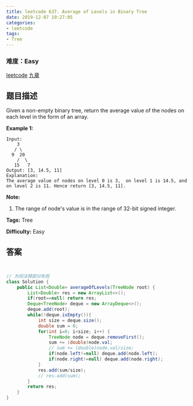 ```yaml
---
title: leetcode 637. Average of Levels in Binary Tree
date: 2019-12-07 19:27:05
categories:
- leetcode
tags:
- Tree
---
```

### 难度：Easy

<a href="https://leetcode.com/problems/average-of-levels-in-binary-tree/">leetcode</a>
<a href="https://www.jiuzhang.com/solution/average-of-levels-in-binary-tree/">九章</a>
## 题目描述
Given a non-empty binary tree, return the average value of the nodes on each
level in the form of an array.

**Example 1:**  
        
    Input:
        3
       / \
      9  20
        /  \
       15   7
    Output: [3, 14.5, 11]
    Explanation:
    The average value of nodes on level 0 is 3,  on level 1 is 14.5, and on level 2 is 11. Hence return [3, 14.5, 11].
    

**Note:**  

  1. The range of node's value is in the range of 32-bit signed integer.


**Tags:** Tree

**Difficulty:** Easy
## 答案
<!--more-->
```java


// 为何注释部分失败
class Solution {
    public List<Double> averageOfLevels(TreeNode root) {
        List<Double> res = new ArrayList<>();
        if(root==null) return res;
        Deque<TreeNode> deque = new ArrayDeque<>();
        deque.add(root);
        while(!deque.isEmpty()){
            int size = deque.size();
            double sum = 0;
            for(int i=0; i<size; i++) {
                TreeNode node = deque.removeFirst();
                sum += (double)node.val;
                // sum += (double)node.val/size;
                if(node.left!=null) deque.add(node.left);
                if(node.right!=null) deque.add(node.right);
            }
            res.add(sum/size);
            // res.add(sum);
        }
        return res;
    }
}
```
